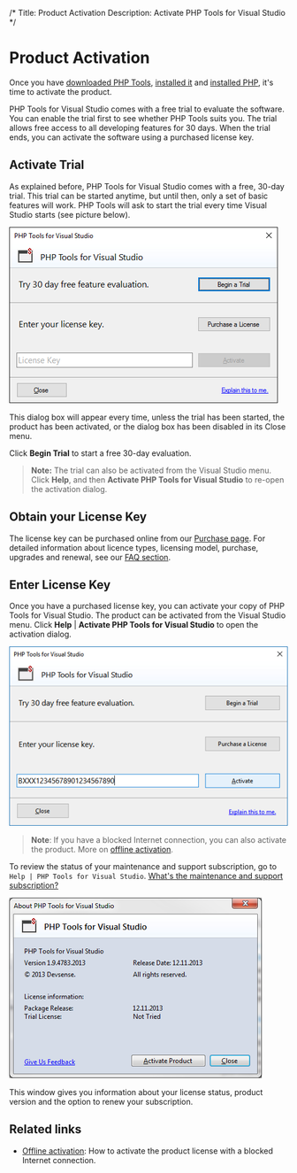 /*
Title: Product Activation
Description: Activate PHP Tools for Visual Studio
*/

# Product Activation

Once you have [downloaded PHP Tools](https://www.devsense.com/en/download), [installed it](https://docs.devsense.com/en/vs/installation) and [installed PHP](https://docs.devsense.com/en/vs/installation), it's time to activate the product.

PHP Tools for Visual Studio comes with a free trial to evaluate the software. You can enable the trial first to see whether PHP Tools suits you. The trial allows free access to all developing features for 30 days. When the trial ends, you can activate the software using a purchased license key.

## Activate Trial

As explained before, PHP Tools for Visual Studio comes with a free, 30-day trial. This trial can be started anytime, but until then, only a set of basic features will work. PHP Tools will ask to start the trial every time Visual Studio starts (see picture below). 

![Begin trial](imgs/license-ask-trial.png)

This dialog box will appear every time, unless the trial has been started, the product has been activated, or the dialog box has been disabled in its Close menu. 

Click **Begin Trial** to start a free 30-day evaluation.

> **Note:** The trial can also be activated from the Visual Studio menu. Click **Help**, and then **Activate PHP Tools for Visual Studio** to re-open the activation dialog.

## Obtain your License Key

The license key can be purchased online from our [Purchase page](https://www.devsense.com/purchase). For detailed information about licence types, licensing model, purchase, upgrades and renewal, see our [FAQ section](https://www.devsense.com/en/purchase#faq).

## Enter License Key

Once you have a purchased license key, you can activate your copy of PHP Tools for Visual Studio. The product can be activated from the Visual Studio menu. Click **Help** | **Activate PHP Tools for Visual Studio** to open the activation dialog. 

![Enter license key](imgs/activation-enter-key.png)

> **Note**: If you have a blocked Internet connection, you can also activate the product. More on [offline activation](offline-activation).

To review the status of your maintenance and support subscription, go to `Help | PHP Tools for Visual Studio`. [What's the maintenance and support subscription?](https://www.devsense.com/en/purchase/faq/upgrades-and-renewal#what-is-the-maintenance-and-support-subscription)

![License status](imgs/license-about-window.png)

This window gives you information about your license status, product version and the option to renew your subscription.

## Related links

- [Offline activation](offline-activation): How to activate the product license with a blocked Internet connection.
